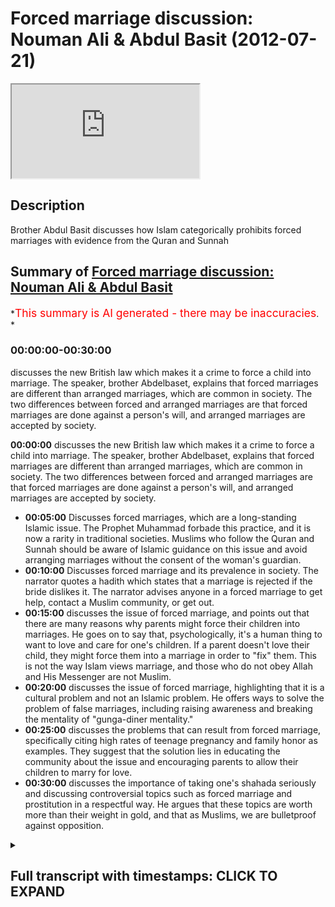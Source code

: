 # Forced marriage discussion: Nouman Ali & Abdul Basit (2012-07-21)

<iframe loading='lazy' allow='autoplay' src='https://www.youtube.com/embed/Zkokr9AlUYs'></iframe>

## Description

Brother Abdul Basit discusses how Islam categorically prohibits forced marriages with evidence from the Quran and Sunnah

## Summary of [Forced marriage discussion: Nouman Ali & Abdul Basit](https://www.youtube.com/watch?v=Zkokr9AlUYs)

*<span style="color:red; font-size:125%">This summary is AI generated - there may be inaccuracies</span>. *

### <a onclick="modifyYTiframeseektime('0')">00:00:00-00:30:00</a>

 discusses the new British law which makes it a crime to force a child into marriage. The speaker, brother Abdelbaset, explains that forced marriages are different than arranged marriages, which are common in society. The two differences between forced and arranged marriages are that forced marriages are done against a person's will, and arranged marriages are accepted by society.

**<a onclick="modifyYTiframeseektime('0')">00:00:00</a>** discusses the new British law which makes it a crime to force a child into marriage. The speaker, brother Abdelbaset, explains that forced marriages are different than arranged marriages, which are common in society. The two differences between forced and arranged marriages are that forced marriages are done against a person's will, and arranged marriages are accepted by society.

* **<a onclick="modifyYTiframeseektime('300')">00:05:00</a>** Discusses forced marriages, which are a long-standing Islamic issue. The Prophet Muhammad forbade this practice, and it is now a rarity in traditional societies. Muslims who follow the Quran and Sunnah should be aware of Islamic guidance on this issue and avoid arranging marriages without the consent of the woman's guardian.
* **<a onclick="modifyYTiframeseektime('600')">00:10:00</a>** Discusses forced marriage and its prevalence in society. The narrator quotes a hadith which states that a marriage is rejected if the bride dislikes it. The narrator advises anyone in a forced marriage to get help, contact a Muslim community, or get out.
* **<a onclick="modifyYTiframeseektime('900')">00:15:00</a>** discusses the issue of forced marriage, and points out that there are many reasons why parents might force their children into marriages. He goes on to say that, psychologically, it's a human thing to want to love and care for one's children. If a parent doesn't love their child, they might force them into a marriage in order to "fix" them. This is not the way Islam views marriage, and those who do not obey Allah and His Messenger are not Muslim.
* **<a onclick="modifyYTiframeseektime('1200')">00:20:00</a>** discusses the issue of forced marriage, highlighting that it is a cultural problem and not an Islamic problem. He offers ways to solve the problem of false marriages, including raising awareness and breaking the mentality of "gunga-diner mentality."
* **<a onclick="modifyYTiframeseektime('1500')">00:25:00</a>** discusses the problems that can result from forced marriage, specifically citing high rates of teenage pregnancy and family honor as examples. They suggest that the solution lies in educating the community about the issue and encouraging parents to allow their children to marry for love.
* **<a onclick="modifyYTiframeseektime('1800')">00:30:00</a>** discusses the importance of taking one's shahada seriously and discussing controversial topics such as forced marriage and prostitution in a respectful way. He argues that these topics are worth more than their weight in gold, and that as Muslims, we are bulletproof against opposition.

<details><summary><h2>Full transcript with timestamps: CLICK TO EXPAND</h2></summary>

<a onclick="modifyYTiframeseektime('0')">0:00:00</a> parents who force their children into  
<a onclick="modifyYTiframeseektime('1')">0:00:01</a> marriage will face jail time under new  
<a onclick="modifyYTiframeseektime('3')">0:00:03</a> British law it is necessary to make this  
<a onclick="modifyYTiframeseektime('5')">0:00:05</a> a crime because it's an absolutely out  
<a onclick="modifyYTiframeseektime('8')">0:00:08</a> for too long in this country we've sort  
<a onclick="modifyYTiframeseektime('9')">0:00:09</a> of thought well it's a cultural practice  
<a onclick="modifyYTiframeseektime('12')">0:00:12</a> and we just have to run with it we don't  
<a onclick="modifyYTiframeseektime('15')">0:00:15</a> all the valarium initiate one regime  
<a onclick="modifyYTiframeseektime('18')">0:00:18</a> bismillah ar-rahman ar-rahim at hamdu  
<a onclick="modifyYTiframeseektime('21')">0:00:21</a> lillahi rabbil alameen jazakallah khair  
<a onclick="modifyYTiframeseektime('24')">0:00:24</a> for joining us on our youtube channel  
<a onclick="modifyYTiframeseektime('26')">0:00:26</a> the islamic resource today we're going  
<a onclick="modifyYTiframeseektime('30')">0:00:30</a> to try to discuss the issue of forced  
<a onclick="modifyYTiframeseektime('33')">0:00:33</a> marriages recently in june 2012 a new  
<a onclick="modifyYTiframeseektime('37')">0:00:37</a> law was passed in the UK which stopped  
<a onclick="modifyYTiframeseektime('40')">0:00:40</a> forced marriages taken place the UK and  
<a onclick="modifyYTiframeseektime('42')">0:00:42</a> if anyone's found doing this to their  
<a onclick="modifyYTiframeseektime('44')">0:00:44</a> children they could face the possibility  
<a onclick="modifyYTiframeseektime('46')">0:00:46</a> of imprisonment when this issue was law  
<a onclick="modifyYTiframeseektime('50')">0:00:50</a> when this law was passed many people try  
<a onclick="modifyYTiframeseektime('52')">0:00:52</a> to make the link between forced  
<a onclick="modifyYTiframeseektime('54')">0:00:54</a> marriages and Islam what we're going to  
<a onclick="modifyYTiframeseektime('57')">0:00:57</a> try to do today to break down the  
<a onclick="modifyYTiframeseektime('59')">0:00:59</a> argument or break down the understanding  
<a onclick="modifyYTiframeseektime('60')">0:01:00</a> of forced marriages and give the Islamic  
<a onclick="modifyYTiframeseektime('63')">0:01:03</a> opinion or the Islamic ruling on what  
<a onclick="modifyYTiframeseektime('66')">0:01:06</a> forced marriages are and are they a part  
<a onclick="modifyYTiframeseektime('68')">0:01:08</a> of Islam Charlotte today we are we're  
<a onclick="modifyYTiframeseektime('72')">0:01:12</a> honored to be joined by brother  
<a onclick="modifyYTiframeseektime('73')">0:01:13</a> abdelbaset abdelbaset Masha Allah has  
<a onclick="modifyYTiframeseektime('76')">0:01:16</a> been a dear friend of mine for many  
<a onclick="modifyYTiframeseektime('78')">0:01:18</a> years and he is travel the world giving  
<a onclick="modifyYTiframeseektime('80')">0:01:20</a> dower doing lectures and learning his  
<a onclick="modifyYTiframeseektime('83')">0:01:23</a> Deen he's been involved in the doubt for  
<a onclick="modifyYTiframeseektime('85')">0:01:25</a> the last 10 15 years Masha Allah and has  
<a onclick="modifyYTiframeseektime('88')">0:01:28</a> a lot to offer in terms of evidence is  
<a onclick="modifyYTiframeseektime('90')">0:01:30</a> proved an understanding of the Dean so I  
<a onclick="modifyYTiframeseektime('93')">0:01:33</a> hummed alert today we will try to break  
<a onclick="modifyYTiframeseektime('95')">0:01:35</a> down these arguments so where do we  
<a onclick="modifyYTiframeseektime('99')">0:01:39</a> start to get an understanding of this  
<a onclick="modifyYTiframeseektime('101')">0:01:41</a> issue of forced marriages work first we  
<a onclick="modifyYTiframeseektime('103')">0:01:43</a> need to do is we need to look at what is  
<a onclick="modifyYTiframeseektime('106')">0:01:46</a> a forced marriage and what is the  
<a onclick="modifyYTiframeseektime('109')">0:01:49</a> difference between rosemary and arranged  
<a onclick="modifyYTiframeseektime('111')">0:01:51</a> marriages arranged marriage is quite  
<a onclick="modifyYTiframeseektime('114')">0:01:54</a> common in the community and amongst  
<a onclick="modifyYTiframeseektime('116')">0:01:56</a> people in general and is quite accepted  
<a onclick="modifyYTiframeseektime('118')">0:01:58</a> amongst people so what are the two  
<a onclick="modifyYTiframeseektime('120')">0:02:00</a> differences so inshallah without me  
<a onclick="modifyYTiframeseektime('124')">0:02:04</a> going on too long I will hand over to  
<a onclick="modifyYTiframeseektime('125')">0:02:05</a> brother abdelbaset who will try to give  
<a onclick="modifyYTiframeseektime('128')">0:02:08</a> you an explanation or visi of these two  
<a onclick="modifyYTiframeseektime('130')">0:02:10</a> terms hamdu lillahi rabbil aalameen  
<a onclick="modifyYTiframeseektime('133')">0:02:13</a> hamden cathedral by eben mubarak fe your  
<a onclick="modifyYTiframeseektime('137')">0:02:17</a> umbilical hemmed at the dock yo Robbie  
<a onclick="modifyYTiframeseektime('140')">0:02:20</a> locker hand in the real doc yo bellaca  
<a onclick="modifyYTiframeseektime('144')">0:02:24</a> hamed bad or a donkey or a Billiken  
<a onclick="modifyYTiframeseektime('147')">0:02:27</a> Hamed evident oh brother you're obese  
<a onclick="modifyYTiframeseektime('149')">0:02:29</a> Oliva seldom under nabina muhammad ali  
<a onclick="modifyYTiframeseektime('152')">0:02:32</a> mohammad wallah as well gee Muhammad  
<a onclick="modifyYTiframeseektime('154')">0:02:34</a> Wyler the riata Mohammad wireless happy  
<a onclick="modifyYTiframeseektime('157')">0:02:37</a> Mohammed were bad idea brother naman  
<a onclick="modifyYTiframeseektime('162')">0:02:42</a> asked a very important question which I  
<a onclick="modifyYTiframeseektime('164')">0:02:44</a> think will address many of the viewers  
<a onclick="modifyYTiframeseektime('166')">0:02:46</a> of this video directly will address  
<a onclick="modifyYTiframeseektime('169')">0:02:49</a> pretty much all of the Muslims or anyone  
<a onclick="modifyYTiframeseektime('172')">0:02:52</a> really with a man Asian African or  
<a onclick="modifyYTiframeseektime('176')">0:02:56</a> oriental background to some extent and I  
<a onclick="modifyYTiframeseektime('179')">0:02:59</a> think would interest many European  
<a onclick="modifyYTiframeseektime('183')">0:03:03</a> non-muslim listeners or viewers the  
<a onclick="modifyYTiframeseektime('186')">0:03:06</a> question is what is the difference if  
<a onclick="modifyYTiframeseektime('192')">0:03:12</a> there is one between forced and arranged  
<a onclick="modifyYTiframeseektime('197')">0:03:17</a> marriage I'd like to begin answering  
<a onclick="modifyYTiframeseektime('201')">0:03:21</a> that question by saying I'm going to be  
<a onclick="modifyYTiframeseektime('204')">0:03:24</a> looking at this specifically from an  
<a onclick="modifyYTiframeseektime('205')">0:03:25</a> Islamic or a shower area perspective  
<a onclick="modifyYTiframeseektime('207')">0:03:27</a> because I mean it's a word that's almost  
<a onclick="modifyYTiframeseektime('209')">0:03:29</a> it's being actively demonized by the  
<a onclick="modifyYTiframeseektime('212')">0:03:32</a> media Oh certainly governmental backed  
<a onclick="modifyYTiframeseektime('217')">0:03:37</a> media in the world the reason being that  
<a onclick="modifyYTiframeseektime('219')">0:03:39</a> people there's a form of intellectual  
<a onclick="modifyYTiframeseektime('221')">0:03:41</a> terrorism going on that people are  
<a onclick="modifyYTiframeseektime('223')">0:03:43</a> attempting to paint Islam or the Sharia  
<a onclick="modifyYTiframeseektime('226')">0:03:46</a> real Islam orthodox islam in an ugly  
<a onclick="modifyYTiframeseektime('229')">0:03:49</a> fashion so that people are distracted  
<a onclick="modifyYTiframeseektime('230')">0:03:50</a> from it because it serves the same  
<a onclick="modifyYTiframeseektime('232')">0:03:52</a> function now that communism did in for  
<a onclick="modifyYTiframeseektime('237')">0:03:57</a> the majority of 20 century it produced  
<a onclick="modifyYTiframeseektime('238')">0:03:58</a> it provides the only ideological  
<a onclick="modifyYTiframeseektime('240')">0:04:00</a> alternative to capitalism as a way of  
<a onclick="modifyYTiframeseektime('242')">0:04:02</a> life and that's what's going on Islam is  
<a onclick="modifyYTiframeseektime('244')">0:04:04</a> not a backward religion Islam and there  
<a onclick="modifyYTiframeseektime('247')">0:04:07</a> has no intentions of bringing us back to  
<a onclick="modifyYTiframeseektime('248')">0:04:08</a> the seventh century Islam did not begin  
<a onclick="modifyYTiframeseektime('250')">0:04:10</a> with our Prophet Muhammad may the peace  
<a onclick="modifyYTiframeseektime('252')">0:04:12</a> and blessings of Allah be upon him Islam  
<a onclick="modifyYTiframeseektime('254')">0:04:14</a> began with the creation of the pen which  
<a onclick="modifyYTiframeseektime('256')">0:04:16</a> occurred before the universe was created  
<a onclick="modifyYTiframeseektime('259')">0:04:19</a> Islam is the religion of nature nature  
<a onclick="modifyYTiframeseektime('262')">0:04:22</a> is Islam in Islam is nature I'd like to  
<a onclick="modifyYTiframeseektime('265')">0:04:25</a> make that first point and  
<a onclick="modifyYTiframeseektime('267')">0:04:27</a> that perspective gone to answer the  
<a onclick="modifyYTiframeseektime('268')">0:04:28</a> question the concept of forced marriages  
<a onclick="modifyYTiframeseektime('271')">0:04:31</a> have has actually been addressed new one  
<a onclick="modifyYTiframeseektime('273')">0:04:33</a> could say implicitly in the Quran but  
<a onclick="modifyYTiframeseektime('275')">0:04:35</a> explicitly by the Prophet Mohammed in  
<a onclick="modifyYTiframeseektime('277')">0:04:37</a> the two most authentic books of in Sunni  
<a onclick="modifyYTiframeseektime('281')">0:04:41</a> tradition Imam both imam bukhari and  
<a onclick="modifyYTiframeseektime('284')">0:04:44</a> muslim narrate a collection of a hadith  
<a onclick="modifyYTiframeseektime('287')">0:04:47</a> on the subject which i believe we're  
<a onclick="modifyYTiframeseektime('288')">0:04:48</a> going to go into more detail later on  
<a onclick="modifyYTiframeseektime('290')">0:04:50</a> but just as a summary of the topic the  
<a onclick="modifyYTiframeseektime('292')">0:04:52</a> hadith in muslim mentions that there was  
<a onclick="modifyYTiframeseektime('295')">0:04:55</a> a woman from the ants are the  
<a onclick="modifyYTiframeseektime('296')">0:04:56</a> inhabitants of the medina of Medina who  
<a onclick="modifyYTiframeseektime('299')">0:04:59</a> was forced and the word uses jabber  
<a onclick="modifyYTiframeseektime('302')">0:05:02</a> right so the the Arabic word for forced  
<a onclick="modifyYTiframeseektime('304')">0:05:04</a> marriages snicker Jay berry it's so  
<a onclick="modifyYTiframeseektime('307')">0:05:07</a> there is a term and the time was  
<a onclick="modifyYTiframeseektime('308')">0:05:08</a> discussed by the Muslim jurists the  
<a onclick="modifyYTiframeseektime('310')">0:05:10</a> Muslim scholars of Islam thousands of  
<a onclick="modifyYTiframeseektime('312')">0:05:12</a> years ago I mean over a thousand years  
<a onclick="modifyYTiframeseektime('314')">0:05:14</a> ago the issue has been dealt with it's  
<a onclick="modifyYTiframeseektime('315')">0:05:15</a> not a new issue that we need to suddenly  
<a onclick="modifyYTiframeseektime('317')">0:05:17</a> into an HD had or were County ruling on  
<a onclick="modifyYTiframeseektime('319')">0:05:19</a> Islam has spoken on this issue Allah and  
<a onclick="modifyYTiframeseektime('321')">0:05:21</a> His Messenger in particular have spoken  
<a onclick="modifyYTiframeseektime('322')">0:05:22</a> clearly on this issue so the issue in  
<a onclick="modifyYTiframeseektime('326')">0:05:26</a> the hadith was such that this man from  
<a onclick="modifyYTiframeseektime('328')">0:05:28</a> the unsel may allah be pleased with him  
<a onclick="modifyYTiframeseektime('330')">0:05:30</a> forced his matter well married his  
<a onclick="modifyYTiframeseektime('332')">0:05:32</a> daughter who was a virgin to a man and  
<a onclick="modifyYTiframeseektime('336')">0:05:36</a> she disliked this man she was not happy  
<a onclick="modifyYTiframeseektime('340')">0:05:40</a> with the situation so she went to  
<a onclick="modifyYTiframeseektime('342')">0:05:42</a> complain to our beloved prophet  
<a onclick="modifyYTiframeseektime('343')">0:05:43</a> sallallahu alayhi wasallam and he when  
<a onclick="modifyYTiframeseektime('345')">0:05:45</a> he heard of this he nullified the  
<a onclick="modifyYTiframeseektime('347')">0:05:47</a> marriage contract he said this is not a  
<a onclick="modifyYTiframeseektime('348')">0:05:48</a> marriage so that is in a nutshell the  
<a onclick="modifyYTiframeseektime('352')">0:05:52</a> definition of a forced marriage I mean  
<a onclick="modifyYTiframeseektime('354')">0:05:54</a> the definition nikka contract if one  
<a onclick="modifyYTiframeseektime('356')">0:05:56</a> studies the Sharia one of the Sharia  
<a onclick="modifyYTiframeseektime('357')">0:05:57</a> definitions legal definitions of a  
<a onclick="modifyYTiframeseektime('359')">0:05:59</a> marriage firstly I mean we have we  
<a onclick="modifyYTiframeseektime('361')">0:06:01</a> haven't even defined what I'm a marriage  
<a onclick="modifyYTiframeseektime('362')">0:06:02</a> is defined as a contract which makes the  
<a onclick="modifyYTiframeseektime('364')">0:06:04</a> two private parts of two people  
<a onclick="modifyYTiframeseektime('366')">0:06:06</a> permissible for each other because  
<a onclick="modifyYTiframeseektime('367')">0:06:07</a> generally that is not the rule but  
<a onclick="modifyYTiframeseektime('369')">0:06:09</a> obviously marriage changes that in Islam  
<a onclick="modifyYTiframeseektime('371')">0:06:11</a> so the question is a forced marriage is  
<a onclick="modifyYTiframeseektime('373')">0:06:13</a> where you force one of the parties be it  
<a onclick="modifyYTiframeseektime('375')">0:06:15</a> female by I've heard now it's happening  
<a onclick="modifyYTiframeseektime('377')">0:06:17</a> even two men that people go for a family  
<a onclick="modifyYTiframeseektime('379')">0:06:19</a> holiday to see the family in Pakistan  
<a onclick="modifyYTiframeseektime('381')">0:06:21</a> Bangladesh Arabia wherever and they end  
<a onclick="modifyYTiframeseektime('383')">0:06:23</a> up being kind of forced into marrying  
<a onclick="modifyYTiframeseektime('386')">0:06:26</a> you knows someone they don't want to  
<a onclick="modifyYTiframeseektime('388')">0:06:28</a> marry so whether you're a male or a  
<a onclick="modifyYTiframeseektime('391')">0:06:31</a> female what we learn from this teaching  
<a onclick="modifyYTiframeseektime('393')">0:06:33</a> of the Prophet peace be upon him is it  
<a onclick="modifyYTiframeseektime('394')">0:06:34</a> is forbidden it is haram in islam to  
<a onclick="modifyYTiframeseektime('399')">0:06:39</a> force your children  
<a onclick="modifyYTiframeseektime('400')">0:06:40</a> Mary those whom they don't want to so  
<a onclick="modifyYTiframeseektime('404')">0:06:44</a> that needs to be clear for all the  
<a onclick="modifyYTiframeseektime('405')">0:06:45</a> Muslim parents that may be listening or  
<a onclick="modifyYTiframeseektime('408')">0:06:48</a> hair of this address you must know that  
<a onclick="modifyYTiframeseektime('411')">0:06:51</a> our prophet muhammed sallalahu sudden  
<a onclick="modifyYTiframeseektime('412')">0:06:52</a> forbid this practice clearly it happened  
<a onclick="modifyYTiframeseektime('414')">0:06:54</a> amongst the Sahaba and he stamped it out  
<a onclick="modifyYTiframeseektime('416')">0:06:56</a> so the fact that it's happening now 14  
<a onclick="modifyYTiframeseektime('419')">0:06:59</a> in the 15th century of the hitter of the  
<a onclick="modifyYTiframeseektime('420')">0:07:00</a> prophets awesome should make us ashamed  
<a onclick="modifyYTiframeseektime('422')">0:07:02</a> if we claim to be from the followers and  
<a onclick="modifyYTiframeseektime('424')">0:07:04</a> the lovers of the prophets of the lion  
<a onclick="modifyYTiframeseektime('425')">0:07:05</a> sunland we should not dare to go against  
<a onclick="modifyYTiframeseektime('428')">0:07:08</a> his orders and we should remember what I  
<a onclick="modifyYTiframeseektime('429')">0:07:09</a> prophets and lance and I'm said to us  
<a onclick="modifyYTiframeseektime('431')">0:07:11</a> when he said and I believe the hadith is  
<a onclick="modifyYTiframeseektime('432')">0:07:12</a> a Muslim we said all on my own man would  
<a onclick="modifyYTiframeseektime('434')">0:07:14</a> enter paradise in limine yet but except  
<a onclick="modifyYTiframeseektime('436')">0:07:16</a> the one who refuses so the companions  
<a onclick="modifyYTiframeseektime('438')">0:07:18</a> were perplexed by this strange turn of  
<a onclick="modifyYTiframeseektime('440')">0:07:20</a> phrase and they said on who would who  
<a onclick="modifyYTiframeseektime('441')">0:07:21</a> would refuse from the ohm ohm o  
<a onclick="modifyYTiframeseektime('443')">0:07:23</a> messenger of allah peace and blessings  
<a onclick="modifyYTiframeseektime('445')">0:07:25</a> be upon him he said whoever obeys me  
<a onclick="modifyYTiframeseektime('447')">0:07:27</a> shall enter paradise and whoever  
<a onclick="modifyYTiframeseektime('449')">0:07:29</a> dissipated disobeys me he is the one who  
<a onclick="modifyYTiframeseektime('450')">0:07:30</a> has refused to enter paradise so I don't  
<a onclick="modifyYTiframeseektime('453')">0:07:33</a> know of a Muslim on this earth in fact I  
<a onclick="modifyYTiframeseektime('455')">0:07:35</a> don't know of a human being on this  
<a onclick="modifyYTiframeseektime('456')">0:07:36</a> earth who wouldn't want to be in  
<a onclick="modifyYTiframeseektime('457')">0:07:37</a> paradise so the roadmap to paradise is  
<a onclick="modifyYTiframeseektime('460')">0:07:40</a> marked down and we cannot expect we  
<a onclick="modifyYTiframeseektime('462')">0:07:42</a> cannot expect the harvest of paradise if  
<a onclick="modifyYTiframeseektime('465')">0:07:45</a> we sow the seeds of hellfire in this  
<a onclick="modifyYTiframeseektime('467')">0:07:47</a> life and disobeying the message of allah  
<a onclick="modifyYTiframeseektime('469')">0:07:49</a> and doing Haram is is selling those  
<a onclick="modifyYTiframeseektime('471')">0:07:51</a> seeds as to the question of arrangement  
<a onclick="modifyYTiframeseektime('473')">0:07:53</a> arrangement is an is a natural  
<a onclick="modifyYTiframeseektime('475')">0:07:55</a> phenomenon which exists even to this day  
<a onclick="modifyYTiframeseektime('477')">0:07:57</a> amongst the up amongst the upper echelon  
<a onclick="modifyYTiframeseektime('479')">0:07:59</a> of society of the united kingdom  
<a onclick="modifyYTiframeseektime('482')">0:08:02</a> certainly amongst the english  
<a onclick="modifyYTiframeseektime('483')">0:08:03</a> aristocracy and upper classes it's quite  
<a onclick="modifyYTiframeseektime('486')">0:08:06</a> common for a family of all to do family  
<a onclick="modifyYTiframeseektime('487')">0:08:07</a> or a family of noble blood to introduce  
<a onclick="modifyYTiframeseektime('492')">0:08:12</a> their son or their daughter to a another  
<a onclick="modifyYTiframeseektime('495')">0:08:15</a> member of that class it's done the  
<a onclick="modifyYTiframeseektime('497')">0:08:17</a> rounds the royal families of Europe to  
<a onclick="modifyYTiframeseektime('498')">0:08:18</a> this day it's done in Africa it's done  
<a onclick="modifyYTiframeseektime('500')">0:08:20</a> in Asia in India and not just in the  
<a onclick="modifyYTiframeseektime('502')">0:08:22</a> subcontinent it's done in China it's  
<a onclick="modifyYTiframeseektime('504')">0:08:24</a> done in Japan it's done all over the  
<a onclick="modifyYTiframeseektime('506')">0:08:26</a> world the fact that arranged marriage is  
<a onclick="modifyYTiframeseektime('508')">0:08:28</a> a strange cultural concept or viewed as  
<a onclick="modifyYTiframeseektime('511')">0:08:31</a> such in the UK for me or America or any  
<a onclick="modifyYTiframeseektime('515')">0:08:35</a> other part of the world indeed if to me  
<a onclick="modifyYTiframeseektime('517')">0:08:37</a> is a symptom of the breakdown of society  
<a onclick="modifyYTiframeseektime('519')">0:08:39</a> because generally in traditional society  
<a onclick="modifyYTiframeseektime('521')">0:08:41</a> this goes beyond Islam in a healthy  
<a onclick="modifyYTiframeseektime('524')">0:08:44</a> functioning society children are  
<a onclick="modifyYTiframeseektime('526')">0:08:46</a> nurtured and advised by their parents  
<a onclick="modifyYTiframeseektime('529')">0:08:49</a> and for the fact that a child wouldn't  
<a onclick="modifyYTiframeseektime('532')">0:08:52</a> even consider discussing  
<a onclick="modifyYTiframeseektime('533')">0:08:53</a> issue with their parents is socially  
<a onclick="modifyYTiframeseektime('537')">0:08:57</a> abnormal in fact it's abnormal to have  
<a onclick="modifyYTiframeseektime('539')">0:08:59</a> no arrangement that doesn't mean islam  
<a onclick="modifyYTiframeseektime('541')">0:09:01</a> forbids look Islam Islam is not anti  
<a onclick="modifyYTiframeseektime('545')">0:09:05</a> love you you can't help who you fall in  
<a onclick="modifyYTiframeseektime('547')">0:09:07</a> love with but the question is Islam has  
<a onclick="modifyYTiframeseektime('550')">0:09:10</a> guidance and mercy in the legislation of  
<a onclick="modifyYTiframeseektime('553')">0:09:13</a> the Sharia for all situations so there  
<a onclick="modifyYTiframeseektime('556')">0:09:16</a> is an Islamic method which is  
<a onclick="modifyYTiframeseektime('557')">0:09:17</a> arrangement arrangement is fine that  
<a onclick="modifyYTiframeseektime('559')">0:09:19</a> there's nothing wrong with that in fact  
<a onclick="modifyYTiframeseektime('560')">0:09:20</a> it is according to some scholars a  
<a onclick="modifyYTiframeseektime('563')">0:09:23</a> conditional obligation fact for the  
<a onclick="modifyYTiframeseektime('565')">0:09:25</a> majority of schools in Sunni thought for  
<a onclick="modifyYTiframeseektime('567')">0:09:27</a> the woman to gain the permission or to  
<a onclick="modifyYTiframeseektime('569')">0:09:29</a> be guided by hawalli her got legal  
<a onclick="modifyYTiframeseektime('571')">0:09:31</a> guardian that is the father if he is  
<a onclick="modifyYTiframeseektime('572')">0:09:32</a> present or the elder brothers if they  
<a onclick="modifyYTiframeseektime('574')">0:09:34</a> are present if not that becomes the  
<a onclick="modifyYTiframeseektime('575')">0:09:35</a> state this will fondly or for Islamic  
<a onclick="modifyYTiframeseektime('577')">0:09:37</a> Authority I hope that is unless your  
<a onclick="modifyYTiframeseektime('579')">0:09:39</a> brother I think that yeah that's touched  
<a onclick="modifyYTiframeseektime('581')">0:09:41</a> upon Saint quite important that from  
<a onclick="modifyYTiframeseektime('583')">0:09:43</a> what you've said from the hadith the  
<a onclick="modifyYTiframeseektime('585')">0:09:45</a> hadith seem to be very clear that the  
<a onclick="modifyYTiframeseektime('587')">0:09:47</a> prophets are some of forbade this action  
<a onclick="modifyYTiframeseektime('589')">0:09:49</a> or forced marriage so my question really  
<a onclick="modifyYTiframeseektime('593')">0:09:53</a> is if as Muslims we are somebody or  
<a onclick="modifyYTiframeseektime('597')">0:09:57</a> should be people who follow the Quran  
<a onclick="modifyYTiframeseektime('599')">0:09:59</a> and follow the Sunnah then how is it so  
<a onclick="modifyYTiframeseektime('602')">0:10:02</a> predominant in society today that we see  
<a onclick="modifyYTiframeseektime('605')">0:10:05</a> people going against this and people you  
<a onclick="modifyYTiframeseektime('608')">0:10:08</a> know for signature did it happens this  
<a onclick="modifyYTiframeseektime('611')">0:10:11</a> face it this problem does happen in  
<a onclick="modifyYTiframeseektime('613')">0:10:13</a> society and it isn't a is not a problem  
<a onclick="modifyYTiframeseektime('616')">0:10:16</a> within the Muslim site it is there but  
<a onclick="modifyYTiframeseektime('619')">0:10:19</a> why is the question that needs to be  
<a onclick="modifyYTiframeseektime('621')">0:10:21</a> really raised and asked why are people  
<a onclick="modifyYTiframeseektime('624')">0:10:24</a> doing this if our prophet sal our solemn  
<a onclick="modifyYTiframeseektime('626')">0:10:26</a> said to look this is a forbidden act why  
<a onclick="modifyYTiframeseektime('630')">0:10:30</a> are people going against here his  
<a onclick="modifyYTiframeseektime('632')">0:10:32</a> teachings you know I said this is the  
<a onclick="modifyYTiframeseektime('634')">0:10:34</a> next part we were only in see is this a  
<a onclick="modifyYTiframeseektime('636')">0:10:36</a> cultural problem in our own mud that we  
<a onclick="modifyYTiframeseektime('638')">0:10:38</a> find is this a problem earn you know  
<a onclick="modifyYTiframeseektime('641')">0:10:41</a> through people not knowing what is the  
<a onclick="modifyYTiframeseektime('644')">0:10:44</a> problem why has it come about and truth  
<a onclick="modifyYTiframeseektime('647')">0:10:47</a> if it is a cultural what should our  
<a onclick="modifyYTiframeseektime('648')">0:10:48</a> response batavus how can we stand up  
<a onclick="modifyYTiframeseektime('651')">0:10:51</a> against this issue and show people  
<a onclick="modifyYTiframeseektime('653')">0:10:53</a> because the bigger problem is not just  
<a onclick="modifyYTiframeseektime('655')">0:10:55</a> intelius externally this is being used  
<a onclick="modifyYTiframeseektime('658')">0:10:58</a> as something to attack Islam and people  
<a onclick="modifyYTiframeseektime('661')">0:11:01</a> are using this aspect of Muslims having  
<a onclick="modifyYTiframeseektime('664')">0:11:04</a> forced marriages to attack the deen of  
<a onclick="modifyYTiframeseektime('665')">0:11:05</a> allah so  
<a onclick="modifyYTiframeseektime('667')">0:11:07</a> we move forward is how do we break this  
<a onclick="modifyYTiframeseektime('669')">0:11:09</a> down now into our society ya na dakla  
<a onclick="modifyYTiframeseektime('674')">0:11:14</a> Ferb that's an excellent question and in  
<a onclick="modifyYTiframeseektime('676')">0:11:16</a> fact it addresses probably one of the  
<a onclick="modifyYTiframeseektime('679')">0:11:19</a> deepest poisons that's present in the  
<a onclick="modifyYTiframeseektime('681')">0:11:21</a> Omaha masala liars and I'm today just  
<a onclick="modifyYTiframeseektime('684')">0:11:24</a> before I touch on that topic I want to  
<a onclick="modifyYTiframeseektime('686')">0:11:26</a> quote the hadith the barb in sahih  
<a onclick="modifyYTiframeseektime('689')">0:11:29</a> al-bukhari for those who are interested  
<a onclick="modifyYTiframeseektime('691')">0:11:31</a> is in Arabic either as our genetical  
<a onclick="modifyYTiframeseektime('696')">0:11:36</a> were here carry her fur nikka nikka  
<a onclick="modifyYTiframeseektime('699')">0:11:39</a> Hubble module una caja murdered an if  
<a onclick="modifyYTiframeseektime('702')">0:11:42</a> someone the literal the topic that imam  
<a onclick="modifyYTiframeseektime('706')">0:11:46</a> bukhari the title the imam bukhari puts  
<a onclick="modifyYTiframeseektime('708')">0:11:48</a> to this chapter is the section regarding  
<a onclick="modifyYTiframeseektime('711')">0:11:51</a> the wedding of a child while they are in  
<a onclick="modifyYTiframeseektime('716')">0:11:56</a> a state of disliking it means that this  
<a onclick="modifyYTiframeseektime('719')">0:11:59</a>  __  this marriage is rejected and the  
<a onclick="modifyYTiframeseektime('722')">0:12:02</a> hadith is number 4845 inside jamias hey  
<a onclick="modifyYTiframeseektime('726')">0:12:06</a> avi mamun bhai or him a lot how death  
<a onclick="modifyYTiframeseektime('729')">0:12:09</a> knights marion on a hadith new malik and  
<a onclick="modifyYTiframeseektime('731')">0:12:11</a> abdulrahman bin Al Hassan mineral cause  
<a onclick="modifyYTiframeseektime('734')">0:12:14</a> him and I be he and Abdul Rahman or  
<a onclick="modifyYTiframeseektime('737')">0:12:17</a> majima abney you'd been jeriah and he's  
<a onclick="modifyYTiframeseektime('742')">0:12:22</a> an bent physical freedom I'm sorry yeah  
<a onclick="modifyYTiframeseektime('746')">0:12:26</a> and about her jawahar were here Thebe  
<a onclick="modifyYTiframeseektime('751')">0:12:31</a> kakera had garlic feta to Rasulullah  
<a onclick="modifyYTiframeseektime('754')">0:12:34</a> he's online salam for Donna kaha right  
<a onclick="modifyYTiframeseektime('757')">0:12:37</a> and it mentions that this hadith is  
<a onclick="modifyYTiframeseektime('759')">0:12:39</a> strength this hadith is sound The  
<a onclick="modifyYTiframeseektime('761')">0:12:41</a> Messenger of Allah snows did this it  
<a onclick="modifyYTiframeseektime('764')">0:12:44</a> mentions that the food chain is from it  
<a onclick="modifyYTiframeseektime('767')">0:12:47</a> smile he said he heard from amber rahman  
<a onclick="modifyYTiframeseektime('769')">0:12:49</a> with awesome who heard from his father  
<a onclick="modifyYTiframeseektime('771')">0:12:51</a> from abdul rahman and it was gathered up  
<a onclick="modifyYTiframeseektime('773')">0:12:53</a> also by his son who mentioned that a  
<a onclick="modifyYTiframeseektime('775')">0:12:55</a> woman came from the the Assad Ian  
<a onclick="modifyYTiframeseektime('779')">0:12:59</a> happens in Medina and her and mentioned  
<a onclick="modifyYTiframeseektime('781')">0:13:01</a> that her father had wed her and she  
<a onclick="modifyYTiframeseektime('785')">0:13:05</a> while she was a he but she was a virgin  
<a onclick="modifyYTiframeseektime('787')">0:13:07</a> she had not been married before and she  
<a onclick="modifyYTiframeseektime('789')">0:13:09</a> disliked this man she's not happy with  
<a onclick="modifyYTiframeseektime('790')">0:13:10</a> this marriage so when she came so she  
<a onclick="modifyYTiframeseektime('793')">0:13:13</a> came to the prophets now sell him when  
<a onclick="modifyYTiframeseektime('794')">0:13:14</a> he heard of this he said this  __  is  
<a onclick="modifyYTiframeseektime('796')">0:13:16</a> not valid so simple straight the fact of  
<a onclick="modifyYTiframeseektime('799')">0:13:19</a> the matter is if you are forcing your  
<a onclick="modifyYTiframeseektime('801')">0:13:21</a> children  
<a onclick="modifyYTiframeseektime('801')">0:13:21</a> into a  __  they can walk away from  
<a onclick="modifyYTiframeseektime('804')">0:13:24</a> that any time so for anyone who's in a  
<a onclick="modifyYTiframeseektime('805')">0:13:25</a> situation of force margin and feeling  
<a onclick="modifyYTiframeseektime('807')">0:13:27</a> that all but you know I'm married is  
<a onclick="modifyYTiframeseektime('810')">0:13:30</a> that you're not married is family you  
<a onclick="modifyYTiframeseektime('811')">0:13:31</a> can leave my advice to you is to go to  
<a onclick="modifyYTiframeseektime('814')">0:13:34</a> any if the if you live in a Muslim  
<a onclick="modifyYTiframeseektime('817')">0:13:37</a> community go to the Muslim community go  
<a onclick="modifyYTiframeseektime('819')">0:13:39</a> to the imam of the masjid go to any good  
<a onclick="modifyYTiframeseektime('821')">0:13:41</a> practicing brothers and sisters that you  
<a onclick="modifyYTiframeseektime('823')">0:13:43</a> know and ask them to help you if you  
<a onclick="modifyYTiframeseektime('826')">0:13:46</a> can't do that then I would suggest you  
<a onclick="modifyYTiframeseektime('828')">0:13:48</a> get some professional help if you don't  
<a onclick="modifyYTiframeseektime('831')">0:13:51</a> need to be in that situation there is a  
<a onclick="modifyYTiframeseektime('832')">0:13:52</a> way out and the biggest way out for  
<a onclick="modifyYTiframeseektime('834')">0:13:54</a> anyone who's in that situation is make  
<a onclick="modifyYTiframeseektime('835')">0:13:55</a> go out o Allah that he gives you a  
<a onclick="modifyYTiframeseektime('837')">0:13:57</a> suburb or a way out and protects you  
<a onclick="modifyYTiframeseektime('839')">0:13:59</a> because the biggest psychological  
<a onclick="modifyYTiframeseektime('840')">0:14:00</a> problem that people are placed in in  
<a onclick="modifyYTiframeseektime('842')">0:14:02</a> this situation is they worry about their  
<a onclick="modifyYTiframeseektime('843')">0:14:03</a> families you've got to realize if it if  
<a onclick="modifyYTiframeseektime('846')">0:14:06</a> you don't truly dislike it if it's like  
<a onclick="modifyYTiframeseektime('849')">0:14:09</a> I could marry someone better but this is  
<a onclick="modifyYTiframeseektime('850')">0:14:10</a> okay then that's a decision you have to  
<a onclick="modifyYTiframeseektime('852')">0:14:12</a> make you an adult right and that's your  
<a onclick="modifyYTiframeseektime('855')">0:14:15</a> decision as an adult but if you really  
<a onclick="modifyYTiframeseektime('856')">0:14:16</a> are in a torture situation the prophets  
<a onclick="modifyYTiframeseektime('860')">0:14:20</a> nasim told this summer that you should  
<a onclick="modifyYTiframeseektime('863')">0:14:23</a> not oppress others neither should you  
<a onclick="modifyYTiframeseektime('865')">0:14:25</a> allow yourself to be oppressed both our  
<a onclick="modifyYTiframeseektime('866')">0:14:26</a> sins so if you are in a press situation  
<a onclick="modifyYTiframeseektime('868')">0:14:28</a> it is upon you as a Muslim to establish  
<a onclick="modifyYTiframeseektime('871')">0:14:31</a> your own dignity and get out of that  
<a onclick="modifyYTiframeseektime('873')">0:14:33</a> situation that's my advice for anyone  
<a onclick="modifyYTiframeseektime('874')">0:14:34</a> who has or shall we hope Allah not but  
<a onclick="modifyYTiframeseektime('877')">0:14:37</a> is in that situation if someone's listen  
<a onclick="modifyYTiframeseektime('879')">0:14:39</a> to this and is in a state where they're  
<a onclick="modifyYTiframeseektime('880')">0:14:40</a> in a forced marriage yet there are ways  
<a onclick="modifyYTiframeseektime('881')">0:14:41</a> to get out you can contact us you can  
<a onclick="modifyYTiframeseektime('883')">0:14:43</a> convict get some help each other and may  
<a onclick="modifyYTiframeseektime('885')">0:14:45</a> allah help you from your difficulty as  
<a onclick="modifyYTiframeseektime('888')">0:14:48</a> to the regard of regarding the issue of  
<a onclick="modifyYTiframeseektime('890')">0:14:50</a> why are forced marriage is occurring I  
<a onclick="modifyYTiframeseektime('892')">0:14:52</a> mean I I thought about this and the  
<a onclick="modifyYTiframeseektime('894')">0:14:54</a> conclusion that I suppose when studying  
<a onclick="modifyYTiframeseektime('898')">0:14:58</a> from the Quran and the Sunnah and  
<a onclick="modifyYTiframeseektime('900')">0:15:00</a> speaking and learning from the people of  
<a onclick="modifyYTiframeseektime('903')">0:15:03</a> knowledge and the people of the Dean  
<a onclick="modifyYTiframeseektime('904')">0:15:04</a> Aldean the conclusion that I've come to  
<a onclick="modifyYTiframeseektime('907')">0:15:07</a> you and I'm sure that but the gnomon  
<a onclick="modifyYTiframeseektime('909')">0:15:09</a> will agree with me is because people  
<a onclick="modifyYTiframeseektime('910')">0:15:10</a> have I mean it's summed up this matter  
<a onclick="modifyYTiframeseektime('912')">0:15:12</a> to be honest when I was doing research  
<a onclick="modifyYTiframeseektime('914')">0:15:14</a> on how to answer this question I I  
<a onclick="modifyYTiframeseektime('916')">0:15:16</a> realized that there's not just one or  
<a onclick="modifyYTiframeseektime('918')">0:15:18</a> two or three or four eyes this whole  
<a onclick="modifyYTiframeseektime('919')">0:15:19</a> sections of the Quran on this books have  
<a onclick="modifyYTiframeseektime('922')">0:15:22</a> been written on the topic up to as to  
<a onclick="modifyYTiframeseektime('924')">0:15:24</a> why and the reason why is because it  
<a onclick="modifyYTiframeseektime('928')">0:15:28</a> summed up in certain hazard where our  
<a onclick="modifyYTiframeseektime('929')">0:15:29</a> loss of Hanover Tyana says total hatchet  
<a onclick="modifyYTiframeseektime('934')">0:15:34</a> but there are also  
<a onclick="modifyYTiframeseektime('935')">0:15:35</a> ashita no regime well at econo Calladine  
<a onclick="modifyYTiframeseektime('939')">0:15:39</a> anasso lava and sir home and foster home  
<a onclick="modifyYTiframeseektime('941')">0:15:41</a> hola oka home on fancy phone and do not  
<a onclick="modifyYTiframeseektime('944')">0:15:44</a> be amongst those people or like those  
<a onclick="modifyYTiframeseektime('946')">0:15:46</a> people who forgot Allah and Allah made  
<a onclick="modifyYTiframeseektime('948')">0:15:48</a> them forget them their own cells they  
<a onclick="modifyYTiframeseektime('950')">0:15:50</a> are the faster porn they are the open  
<a onclick="modifyYTiframeseektime('952')">0:15:52</a> new rebellious sinners now if we look at  
<a onclick="modifyYTiframeseektime('954')">0:15:54</a> the disease of the envelope the OMA if  
<a onclick="modifyYTiframeseektime('956')">0:15:56</a> we study our history look I mean o  
<a onclick="modifyYTiframeseektime('959')">0:15:59</a> Muhammad think about this you are the  
<a onclick="modifyYTiframeseektime('961')">0:16:01</a> most honored noble and successful  
<a onclick="modifyYTiframeseektime('963')">0:16:03</a> civilization in human history we Islam  
<a onclick="modifyYTiframeseektime('966')">0:16:06</a> did not begin 40 or 50 years ago Islam  
<a onclick="modifyYTiframeseektime('970')">0:16:10</a> did not even begin 1500 years ago Islam  
<a onclick="modifyYTiframeseektime('973')">0:16:13</a> Islam is submission to the creation is  
<a onclick="modifyYTiframeseektime('975')">0:16:15</a> the submission of the creation to their  
<a onclick="modifyYTiframeseektime('977')">0:16:17</a> Creator who is none other than Allah now  
<a onclick="modifyYTiframeseektime('979')">0:16:19</a> the Ummah of Muhammad is history is it's  
<a onclick="modifyYTiframeseektime('982')">0:16:22</a> 15 centuries long for the majority of  
<a onclick="modifyYTiframeseektime('984')">0:16:24</a> that history we were the most powerful  
<a onclick="modifyYTiframeseektime('985')">0:16:25</a> civilization on earth even when  
<a onclick="modifyYTiframeseektime('989')">0:16:29</a> historians look at our civilization they  
<a onclick="modifyYTiframeseektime('991')">0:16:31</a> call it a miracle they say nowhere else  
<a onclick="modifyYTiframeseektime('993')">0:16:33</a> in history has people gone from zero in  
<a onclick="modifyYTiframeseektime('996')">0:16:36</a> the Arabian Peninsula they had no  
<a onclick="modifyYTiframeseektime('997')">0:16:37</a> civilization there really I mean look  
<a onclick="modifyYTiframeseektime('998')">0:16:38</a> the errands before Islam I'm an hour  
<a onclick="modifyYTiframeseektime('1000')">0:16:40</a> back and said it's um I'm not being rude  
<a onclick="modifyYTiframeseektime('1001')">0:16:41</a> if anyone objects to this it's a fact we  
<a onclick="modifyYTiframeseektime('1004')">0:16:44</a> were known for as the people was a very  
<a onclick="modifyYTiframeseektime('1007')">0:16:47</a> eloquent language some cracking poetry  
<a onclick="modifyYTiframeseektime('1009')">0:16:49</a> and having a good scrap in the desert  
<a onclick="modifyYTiframeseektime('1012')">0:16:52</a> every now then we had no some  
<a onclick="modifyYTiframeseektime('1013')">0:16:53</a> civilizational contribution to humanity  
<a onclick="modifyYTiframeseektime('1015')">0:16:55</a> no scientists no real armies to so speak  
<a onclick="modifyYTiframeseektime('1019')">0:16:59</a> off you know we just used to like to  
<a onclick="modifyYTiframeseektime('1021')">0:17:01</a> fire my stop time we were generous  
<a onclick="modifyYTiframeseektime('1022')">0:17:02</a> that's pretty much what you can say  
<a onclick="modifyYTiframeseektime('1023')">0:17:03</a> about the Arabs within a generation of  
<a onclick="modifyYTiframeseektime('1025')">0:17:05</a> the profits than I sell em coming you  
<a onclick="modifyYTiframeseektime('1027')">0:17:07</a> have empires which stood for thousands  
<a onclick="modifyYTiframeseektime('1031')">0:17:11</a> of years the sassanid empire in Persia  
<a onclick="modifyYTiframeseektime('1033')">0:17:13</a> the Byzantium my falling in the time of  
<a onclick="modifyYTiframeseektime('1036')">0:17:16</a> the Sahaba so something happened there  
<a onclick="modifyYTiframeseektime('1038')">0:17:18</a> and as Muslims our belief is that the  
<a onclick="modifyYTiframeseektime('1040')">0:17:20</a> prophets on the live Sanlam was blessed  
<a onclick="modifyYTiframeseektime('1042')">0:17:22</a> we were blessed with the prophets nice  
<a onclick="modifyYTiframeseektime('1044')">0:17:24</a> emblem and he received the revelation of  
<a onclick="modifyYTiframeseektime('1046')">0:17:26</a> the Quran and the Sunnah and it was  
<a onclick="modifyYTiframeseektime('1047')">0:17:27</a> spread on the earth and it changed the  
<a onclick="modifyYTiframeseektime('1049')">0:17:29</a> world so getting to the topic the way we  
<a onclick="modifyYTiframeseektime('1053')">0:17:33</a> see Islam is not the way the Sahaba see  
<a onclick="modifyYTiframeseektime('1055')">0:17:35</a> Islam as a number I'm not saying that  
<a onclick="modifyYTiframeseektime('1057')">0:17:37</a> there's people in the OMA who don't see  
<a onclick="modifyYTiframeseektime('1058')">0:17:38</a> it like that from the LA there are many  
<a onclick="modifyYTiframeseektime('1060')">0:17:40</a> but the majority of the AMA does not  
<a onclick="modifyYTiframeseektime('1062')">0:17:42</a> refer to align his messenger for its  
<a onclick="modifyYTiframeseektime('1064')">0:17:44</a> daily judgments so when we think about  
<a onclick="modifyYTiframeseektime('1066')">0:17:46</a> them we want to get up in Mary's but  
<a onclick="modifyYTiframeseektime('1068')">0:17:48</a> it's the first thing we look  
<a onclick="modifyYTiframeseektime('1069')">0:17:49</a> the Quran is the first thing we look at  
<a onclick="modifyYTiframeseektime('1071')">0:17:51</a> the Sun nur is the first person we go to  
<a onclick="modifyYTiframeseektime('1073')">0:17:53</a> an island from the ornament of Islam  
<a onclick="modifyYTiframeseektime('1075')">0:17:55</a> when we want to get the new car than we  
<a onclick="modifyYTiframeseektime('1077')">0:17:57</a> do we just go to our mom with the local  
<a onclick="modifyYTiframeseektime('1078')">0:17:58</a> mustard or anyone who's going to try to  
<a onclick="modifyYTiframeseektime('1079')">0:17:59</a> ridiculous amount of money for providing  
<a onclick="modifyYTiframeseektime('1081')">0:18:01</a> a simple service or do we go to a  
<a onclick="modifyYTiframeseektime('1084')">0:18:04</a> scholar who understands the subject I  
<a onclick="modifyYTiframeseektime('1085')">0:18:05</a> mean our whole scale is wrong a laughs  
<a onclick="modifyYTiframeseektime('1087')">0:18:07</a> of Hanna what Allah says yeah you had  
<a onclick="modifyYTiframeseektime('1090')">0:18:10</a> latina a minus at the Allah at the other  
<a onclick="modifyYTiframeseektime('1092')">0:18:12</a> surah all in mm income for internas  
<a onclick="modifyYTiframeseektime('1094')">0:18:14</a> actively shape for a dual allahi water  
<a onclick="modifyYTiframeseektime('1096')">0:18:16</a> soon in kuntum top- Nabila hirayama  
<a onclick="modifyYTiframeseektime('1099')">0:18:19</a> laughing they're like oh hey Rula San  
<a onclick="modifyYTiframeseektime('1101')">0:18:21</a> attack wheeler a lot of Anatole  
<a onclick="modifyYTiframeseektime('1102')">0:18:22</a> addresses the believers every Muslim who  
<a onclick="modifyYTiframeseektime('1104')">0:18:24</a> listen to this subject listen up because  
<a onclick="modifyYTiframeseektime('1106')">0:18:26</a> Allah is addressing you o you who  
<a onclick="modifyYTiframeseektime('1107')">0:18:27</a> believe so if you believe in Islam if  
<a onclick="modifyYTiframeseektime('1110')">0:18:30</a> you believe in the Quran Allah is  
<a onclick="modifyYTiframeseektime('1111')">0:18:31</a> addressing you specifically obey Allah  
<a onclick="modifyYTiframeseektime('1114')">0:18:34</a> Allah well I till were soon and obey the  
<a onclick="modifyYTiframeseektime('1117')">0:18:37</a> messengers of Allah Almighty know what  
<a onclick="modifyYTiframeseektime('1119')">0:18:39</a> they're all in I'm remain calm and obey  
<a onclick="modifyYTiframeseektime('1121')">0:18:41</a> that people have authority amongst you  
<a onclick="modifyYTiframeseektime('1122')">0:18:42</a> and the defeat of this ayah from some of  
<a onclick="modifyYTiframeseektime('1125')">0:18:45</a> this Harbor and Allah knows best I  
<a onclick="modifyYTiframeseektime('1126')">0:18:46</a> believe his even I'm bass he said a ona  
<a onclick="modifyYTiframeseektime('1129')">0:18:49</a> ma I'm at one tomorrow the only number  
<a onclick="modifyYTiframeseektime('1133')">0:18:53</a> the people of authority or the other  
<a onclick="modifyYTiframeseektime('1135')">0:18:55</a> scholars and the political leaders of  
<a onclick="modifyYTiframeseektime('1136')">0:18:56</a> the Muslims and by that I do not mean  
<a onclick="modifyYTiframeseektime('1137')">0:18:57</a> the political leaders are in charge the  
<a onclick="modifyYTiframeseektime('1140')">0:19:00</a> crooks are in charge in the Muslim world  
<a onclick="modifyYTiframeseektime('1141')">0:19:01</a> they are not the political leaders of  
<a onclick="modifyYTiframeseektime('1142')">0:19:02</a> the Muslims the leaders of the Umara of  
<a onclick="modifyYTiframeseektime('1144')">0:19:04</a> Islam the people who implement the  
<a onclick="modifyYTiframeseektime('1146')">0:19:06</a> Sharia these are the people we are  
<a onclick="modifyYTiframeseektime('1147')">0:19:07</a> ordered to obey by Allah and then Allah  
<a onclick="modifyYTiframeseektime('1150')">0:19:10</a> says in  __  my internets acting for  
<a onclick="modifyYTiframeseektime('1152')">0:19:12</a> sure and if you have any manner of  
<a onclick="modifyYTiframeseektime('1153')">0:19:13</a> difference you have anything that you  
<a onclick="modifyYTiframeseektime('1154')">0:19:14</a> differ on return it back to Allah and  
<a onclick="modifyYTiframeseektime('1156')">0:19:16</a> His Messenger now our last speak to us  
<a onclick="modifyYTiframeseektime('1158')">0:19:18</a> directly by the Quran and he speaks to  
<a onclick="modifyYTiframeseektime('1160')">0:19:20</a> us indirectly by the prophets in London  
<a onclick="modifyYTiframeseektime('1162')">0:19:22</a> because his Sunnah as the Quran says  
<a onclick="modifyYTiframeseektime('1163')">0:19:23</a> were my antique wine in hawa in Halawa  
<a onclick="modifyYTiframeseektime('1166')">0:19:26</a> you knew ha he does not speak from his  
<a onclick="modifyYTiframeseektime('1168')">0:19:28</a> desires it is only a revelation revealed  
<a onclick="modifyYTiframeseektime('1170')">0:19:30</a> so the sooner is a source of revelation  
<a onclick="modifyYTiframeseektime('1172')">0:19:32</a> in the Quran right from the Quran  
<a onclick="modifyYTiframeseektime('1173')">0:19:33</a> directly and anyone who rejects the  
<a onclick="modifyYTiframeseektime('1175')">0:19:35</a> sauna or they AHA d as a source of  
<a onclick="modifyYTiframeseektime('1178')">0:19:38</a> Revelation is not a Muslim it's as  
<a onclick="modifyYTiframeseektime('1180')">0:19:40</a> simple as that now getting to the topic  
<a onclick="modifyYTiframeseektime('1182')">0:19:42</a> so i asked you by Allah what any Muslim  
<a onclick="modifyYTiframeseektime('1186')">0:19:46</a> parent have this problem of forcing them  
<a onclick="modifyYTiframeseektime('1189')">0:19:49</a> let's have a look psychologically why  
<a onclick="modifyYTiframeseektime('1190')">0:19:50</a> did the parents for some they don't look  
<a onclick="modifyYTiframeseektime('1191')">0:19:51</a> I don't know of many Muslim parents of  
<a onclick="modifyYTiframeseektime('1194')">0:19:54</a> any Muslim parents actually for my  
<a onclick="modifyYTiframeseektime('1195')">0:19:55</a> person experienced who hate their  
<a onclick="modifyYTiframeseektime('1196')">0:19:56</a> children it's a human thing animals love  
<a onclick="modifyYTiframeseektime('1198')">0:19:58</a> their children right it's a human thing  
<a onclick="modifyYTiframeseektime('1200')">0:20:00</a> to it's a natural animal  
<a onclick="modifyYTiframeseektime('1202')">0:20:02</a> instinct to love your children so  
<a onclick="modifyYTiframeseektime('1204')">0:20:04</a> they're obviously trying to do what they  
<a onclick="modifyYTiframeseektime('1206')">0:20:06</a> think is best for their children but it  
<a onclick="modifyYTiframeseektime('1207')">0:20:07</a> is not the right thing for your children  
<a onclick="modifyYTiframeseektime('1210')">0:20:10</a> for some I mean think about it people  
<a onclick="modifyYTiframeseektime('1211')">0:20:11</a> why do you want to torture your children  
<a onclick="modifyYTiframeseektime('1213')">0:20:13</a> who would be happy with putting their  
<a onclick="modifyYTiframeseektime('1215')">0:20:15</a> children through pain no one it causes  
<a onclick="modifyYTiframeseektime('1217')">0:20:17</a> us pain when we see our children in pain  
<a onclick="modifyYTiframeseektime('1218')">0:20:18</a> right so why would you do it you would  
<a onclick="modifyYTiframeseektime('1220')">0:20:20</a> do it because your culture dictates that  
<a onclick="modifyYTiframeseektime('1223')">0:20:23</a> this is the right thing to do right its  
<a onclick="modifyYTiframeseektime('1225')">0:20:25</a> culture this is the issue now I can  
<a onclick="modifyYTiframeseektime('1227')">0:20:27</a> speak from my point of view I'm a dual  
<a onclick="modifyYTiframeseektime('1229')">0:20:29</a> citizen I'm a British citizen and I'm a  
<a onclick="modifyYTiframeseektime('1231')">0:20:31</a> Pakistani citizen I'm married to a  
<a onclick="modifyYTiframeseektime('1232')">0:20:32</a> Pakistani citizen rubrics and as well  
<a onclick="modifyYTiframeseektime('1234')">0:20:34</a> but the question is look the reason why  
<a onclick="modifyYTiframeseektime('1236')">0:20:36</a> its force and it wasn't a forced  
<a onclick="modifyYTiframeseektime('1237')">0:20:37</a> marriage al hamdulillah ok now the  
<a onclick="modifyYTiframeseektime('1241')">0:20:41</a> reason why they do it is they will be  
<a onclick="modifyYTiframeseektime('1242')">0:20:42</a> psychologically pressured by societal  
<a onclick="modifyYTiframeseektime('1245')">0:20:45</a> pressures which i think is a lot very  
<a onclick="modifyYTiframeseektime('1246')">0:20:46</a> difficult for europeans to understand  
<a onclick="modifyYTiframeseektime('1247')">0:20:47</a> the the weight of these pressures in  
<a onclick="modifyYTiframeseektime('1249')">0:20:49</a> Pakistani society I've been lived there  
<a onclick="modifyYTiframeseektime('1250')">0:20:50</a> i know i can fathom it I think you need  
<a onclick="modifyYTiframeseektime('1252')">0:20:52</a> a PhD to understand this stuff properly  
<a onclick="modifyYTiframeseektime('1254')">0:20:54</a> and even then it's a subject in its own  
<a onclick="modifyYTiframeseektime('1255')">0:20:55</a> right but they get if they feel  
<a onclick="modifyYTiframeseektime('1259')">0:20:59</a> pressured by the family and then there's  
<a onclick="modifyYTiframeseektime('1261')">0:21:01</a> this concert Provenza which is an  
<a onclick="modifyYTiframeseektime('1262')">0:21:02</a> Islamic concept but it's misconstrued  
<a onclick="modifyYTiframeseektime('1263')">0:21:03</a> that they will feel that they will be  
<a onclick="modifyYTiframeseektime('1265')">0:21:05</a> denigrated in society if they do not  
<a onclick="modifyYTiframeseektime('1266')">0:21:06</a> marry back to Pakistanis in Pakistan or  
<a onclick="modifyYTiframeseektime('1269')">0:21:09</a> amongst their family and such like this  
<a onclick="modifyYTiframeseektime('1270')">0:21:10</a> I mean if you study this the other thing  
<a onclick="modifyYTiframeseektime('1272')">0:21:12</a> for those people out there who are young  
<a onclick="modifyYTiframeseektime('1273')">0:21:13</a> people from the Asian subcontinent or  
<a onclick="modifyYTiframeseektime('1276')">0:21:16</a> following or the Indian subcontinent  
<a onclick="modifyYTiframeseektime('1278')">0:21:18</a> were following falling into this houston  
<a onclick="modifyYTiframeseektime('1280')">0:21:20</a> i think the marriage is amongst the  
<a onclick="modifyYTiframeseektime('1281')">0:21:21</a> Sahaba there were over 10,000 there were  
<a onclick="modifyYTiframeseektime('1283')">0:21:23</a> no less than six or eight between first  
<a onclick="modifyYTiframeseektime('1285')">0:21:25</a> cousins it was a socially abnormal thing  
<a onclick="modifyYTiframeseektime('1287')">0:21:27</a> amongst early muslims the other thing is  
<a onclick="modifyYTiframeseektime('1289')">0:21:29</a> if you go to Pakistan us your own  
<a onclick="modifyYTiframeseektime('1290')">0:21:30</a> cousins or ask your own family how many  
<a onclick="modifyYTiframeseektime('1292')">0:21:32</a> of them are married to their first  
<a onclick="modifyYTiframeseektime('1293')">0:21:33</a> cousins the rate of people marrying  
<a onclick="modifyYTiframeseektime('1295')">0:21:35</a> first cousins in Pakistan in particular  
<a onclick="modifyYTiframeseektime('1297')">0:21:37</a> in the 90s there wasn't it's less than  
<a onclick="modifyYTiframeseektime('1299')">0:21:39</a> eight percent it's socially abnormal  
<a onclick="modifyYTiframeseektime('1301')">0:21:41</a> most people do not marry their first  
<a onclick="modifyYTiframeseektime('1302')">0:21:42</a> cousins if you go to Pakistani  
<a onclick="modifyYTiframeseektime('1304')">0:21:44</a> immigrants within the United Kingdom the  
<a onclick="modifyYTiframeseektime('1307')">0:21:47</a> rate shoots up to over twenty five or  
<a onclick="modifyYTiframeseektime('1308')">0:21:48</a> thirty percent why is this  
<a onclick="modifyYTiframeseektime('1310')">0:21:50</a> psychologically what's happening is the  
<a onclick="modifyYTiframeseektime('1312')">0:21:52</a> parents feel bad that they've traveled  
<a onclick="modifyYTiframeseektime('1314')">0:21:54</a> the other to travel the world and are  
<a onclick="modifyYTiframeseektime('1315')">0:21:55</a> living their comfortable lives in  
<a onclick="modifyYTiframeseektime('1316')">0:21:56</a> England while this her family is in  
<a onclick="modifyYTiframeseektime('1318')">0:21:58</a> messed up all pakistan and they feel  
<a onclick="modifyYTiframeseektime('1320')">0:22:00</a> that if their children do not have some  
<a onclick="modifyYTiframeseektime('1322')">0:22:02</a> link back into the family the family  
<a onclick="modifyYTiframeseektime('1324')">0:22:04</a> will basically be separate from the  
<a onclick="modifyYTiframeseektime('1325')">0:22:05</a> family so it's a psychological guilt  
<a onclick="modifyYTiframeseektime('1328')">0:22:08</a> trip from the parents that are really  
<a onclick="modifyYTiframeseektime('1329')">0:22:09</a> inflict upon the children and that does  
<a onclick="modifyYTiframeseektime('1331')">0:22:11</a> not mean i am not advising Muslim  
<a onclick="modifyYTiframeseektime('1333')">0:22:13</a> children here and you know we're almost  
<a onclick="modifyYTiframeseektime('1335')">0:22:15</a> I'm sure Ramona  
<a onclick="modifyYTiframeseektime('1336')">0:22:16</a> parents to disobey their parents that is  
<a onclick="modifyYTiframeseektime('1338')">0:22:18</a> one of the greatest sins in Islam no  
<a onclick="modifyYTiframeseektime('1339')">0:22:19</a> listen to your parents but if they're  
<a onclick="modifyYTiframeseektime('1341')">0:22:21</a> forcing you to marry someone that you  
<a onclick="modifyYTiframeseektime('1343')">0:22:23</a> are not happy to marry you are not  
<a onclick="modifyYTiframeseektime('1345')">0:22:25</a> obliged at all Islam to follow this so  
<a onclick="modifyYTiframeseektime('1347')">0:22:27</a> top of that in quite some depth and  
<a onclick="modifyYTiframeseektime('1349')">0:22:29</a> you've covered quite a few important  
<a onclick="modifyYTiframeseektime('1351')">0:22:31</a> issues there so what we what I have  
<a onclick="modifyYTiframeseektime('1354')">0:22:34</a> taken reason I hope what the audience  
<a onclick="modifyYTiframeseektime('1355')">0:22:35</a> will take from this year's as well that  
<a onclick="modifyYTiframeseektime('1358')">0:22:38</a> this problem of this false marriage is  
<a onclick="modifyYTiframeseektime('1360')">0:22:40</a> not an Islamic problem it is a cultural  
<a onclick="modifyYTiframeseektime('1363')">0:22:43</a> problem is people have stopped referring  
<a onclick="modifyYTiframeseektime('1367')">0:22:47</a> to Allah and His Messenger for their  
<a onclick="modifyYTiframeseektime('1372')">0:22:52</a> rulings and their way of life and to  
<a onclick="modifyYTiframeseektime('1373')">0:22:53</a> live their life it's quite ironic  
<a onclick="modifyYTiframeseektime('1375')">0:22:55</a> because it is the same people that you  
<a onclick="modifyYTiframeseektime('1377')">0:22:57</a> will see that during certain times of  
<a onclick="modifyYTiframeseektime('1381')">0:23:01</a> years they will get very happy in doing  
<a onclick="modifyYTiframeseektime('1383')">0:23:03</a> certain things for as long that when the  
<a onclick="modifyYTiframeseektime('1385')">0:23:05</a> Prophet SAW son's birthday they will go  
<a onclick="modifyYTiframeseektime('1387')">0:23:07</a> all out they will go out I'm not saying  
<a onclick="modifyYTiframeseektime('1389')">0:23:09</a> it's wrong before he wants to know know  
<a onclick="modifyYTiframeseektime('1391')">0:23:11</a> there's this issue on awareness cussing  
<a onclick="modifyYTiframeseektime('1393')">0:23:13</a> that issue but i would say you will see  
<a onclick="modifyYTiframeseektime('1395')">0:23:15</a> to what extent they will go but when you  
<a onclick="modifyYTiframeseektime('1397')">0:23:17</a> put in front of these same people that  
<a onclick="modifyYTiframeseektime('1400')">0:23:20</a> they're happy for the prophets and  
<a onclick="modifyYTiframeseektime('1401')">0:23:21</a> solemn on this issue and on many other  
<a onclick="modifyYTiframeseektime('1404')">0:23:24</a> issues is contrary to the way they're  
<a onclick="modifyYTiframeseektime('1406')">0:23:26</a> acting they put up a rebuttal and  
<a onclick="modifyYTiframeseektime('1408')">0:23:28</a> they'll say all no no baby you're wrong  
<a onclick="modifyYTiframeseektime('1410')">0:23:30</a> no we're not wrong because we are not  
<a onclick="modifyYTiframeseektime('1413')">0:23:33</a> saying this column and Allah is saying  
<a onclick="modifyYTiframeseektime('1416')">0:23:36</a> this to you colonel so what we've really  
<a onclick="modifyYTiframeseektime('1419')">0:23:39</a> broken down in this little 10-15 minute  
<a onclick="modifyYTiframeseektime('1421')">0:23:41</a> discussion is that look first and  
<a onclick="modifyYTiframeseektime('1423')">0:23:43</a> foremost false marriage is not part of  
<a onclick="modifyYTiframeseektime('1425')">0:23:45</a> Islam and has nothing to Islam Islam  
<a onclick="modifyYTiframeseektime('1427')">0:23:47</a> forbids this action it's not completely  
<a onclick="modifyYTiframeseektime('1430')">0:23:50</a> forbids anyone forcing marriages on  
<a onclick="modifyYTiframeseektime('1433')">0:23:53</a> their children secondly we have figured  
<a onclick="modifyYTiframeseektime('1435')">0:23:55</a> out that this problem is a cultural  
<a onclick="modifyYTiframeseektime('1437')">0:23:57</a> issue where people have stopped  
<a onclick="modifyYTiframeseektime('1439')">0:23:59</a> referring to crime has on them so this  
<a onclick="modifyYTiframeseektime('1443')">0:24:03</a> is the underlying problem in young mud  
<a onclick="modifyYTiframeseektime('1444')">0:24:04</a> today and this one aspect is just one  
<a onclick="modifyYTiframeseektime('1447')">0:24:07</a> aspect discussing today but we will go  
<a onclick="modifyYTiframeseektime('1449')">0:24:09</a> on to discuss other issues as well which  
<a onclick="modifyYTiframeseektime('1451')">0:24:11</a> all lead back to the same point correct  
<a onclick="modifyYTiframeseektime('1453')">0:24:13</a> or not that where people have abandoned  
<a onclick="modifyYTiframeseektime('1455')">0:24:15</a> the following and the teachings of Islam  
<a onclick="modifyYTiframeseektime('1457')">0:24:17</a> and we will touch inshallah in many in  
<a onclick="modifyYTiframeseektime('1460')">0:24:20</a> future weeks on other issues further so  
<a onclick="modifyYTiframeseektime('1463')">0:24:23</a> really just in a nutshell we are in  
<a onclick="modifyYTiframeseektime('1465')">0:24:25</a> about 23 minutes how do you suggest we  
<a onclick="modifyYTiframeseektime('1468')">0:24:28</a> solve this problem or more important  
<a onclick="modifyYTiframeseektime('1470')">0:24:30</a> how do we break this mentality which is  
<a onclick="modifyYTiframeseektime('1473')">0:24:33</a> predominant amongst a you know Asian  
<a onclick="modifyYTiframeseektime('1476')">0:24:36</a> community you know this all Gunga Din  
<a onclick="modifyYTiframeseektime('1478')">0:24:38</a> mentality well I mean I mean it's it's a  
<a onclick="modifyYTiframeseektime('1483')">0:24:43</a> funny word that's why a lot of wear but  
<a onclick="modifyYTiframeseektime('1485')">0:24:45</a> it's true unfortunately it's true  
<a onclick="modifyYTiframeseektime('1486')">0:24:46</a> applies well today yeah much are they  
<a onclick="modifyYTiframeseektime('1489')">0:24:49</a> spoke well known you asked two points of  
<a onclick="modifyYTiframeseektime('1490')">0:24:50</a> how can we solve the problem and with  
<a onclick="modifyYTiframeseektime('1493')">0:24:53</a> specifics of this issue of the placing a  
<a onclick="modifyYTiframeseektime('1496')">0:24:56</a> culture which is an Islamic above the  
<a onclick="modifyYTiframeseektime('1499')">0:24:59</a> rules of Islam to answer that question I  
<a onclick="modifyYTiframeseektime('1502')">0:25:02</a> I would begin by saying two things to  
<a onclick="modifyYTiframeseektime('1505')">0:25:05</a> answer the first question how do we  
<a onclick="modifyYTiframeseektime('1506')">0:25:06</a> solve the problems that's actually a  
<a onclick="modifyYTiframeseektime('1508')">0:25:08</a> question that I am don't feel I'm  
<a onclick="modifyYTiframeseektime('1511')">0:25:11</a> capable of answering with him is that we  
<a onclick="modifyYTiframeseektime('1513')">0:25:13</a> have but i would say something that one  
<a onclick="modifyYTiframeseektime('1515')">0:25:15</a> of the greatest muslims that ever lived  
<a onclick="modifyYTiframeseektime('1516')">0:25:16</a> said mr malik rahim allah he was asked  
<a onclick="modifyYTiframeseektime('1519')">0:25:19</a> the same question that you actually  
<a onclick="modifyYTiframeseektime('1520')">0:25:20</a> asked how will this ummah be revived  
<a onclick="modifyYTiframeseektime('1523')">0:25:23</a> when it is fallen and he replied with  
<a onclick="modifyYTiframeseektime('1526')">0:25:26</a> golden words and may allah give him a  
<a onclick="modifyYTiframeseektime('1528')">0:25:28</a> great reward for these words he said  
<a onclick="modifyYTiframeseektime('1530')">0:25:30</a> that which revive the early part of this  
<a onclick="modifyYTiframeseektime('1531')">0:25:31</a> omer will revive the latter part of it  
<a onclick="modifyYTiframeseektime('1533')">0:25:33</a> and what revived or brought to life the  
<a onclick="modifyYTiframeseektime('1535')">0:25:35</a> early part of this amantha sahaba and  
<a onclick="modifyYTiframeseektime('1537')">0:25:37</a> this Aleph was nothing other than the  
<a onclick="modifyYTiframeseektime('1538')">0:25:38</a> Quran and the Sunnah and action upon it  
<a onclick="modifyYTiframeseektime('1540')">0:25:40</a> and sincerity one of the amounts of the  
<a onclick="modifyYTiframeseektime('1542')">0:25:42</a> salif was asked the hardest thing in his  
<a onclick="modifyYTiframeseektime('1544')">0:25:44</a> thumb and he replied if loss sincerity  
<a onclick="modifyYTiframeseektime('1546')">0:25:46</a> it's a simple concept that's difficult  
<a onclick="modifyYTiframeseektime('1548')">0:25:48</a> implement if we are sincere Muslims if  
<a onclick="modifyYTiframeseektime('1550')">0:25:50</a> we are Muslims like the Maharaja rumor  
<a onclick="modifyYTiframeseektime('1552')">0:25:52</a> Muslims like the people of Makkah who  
<a onclick="modifyYTiframeseektime('1555')">0:25:55</a> were blessed by being the early muslims  
<a onclick="modifyYTiframeseektime('1557')">0:25:57</a> around the prophets nurse Allah more  
<a onclick="modifyYTiframeseektime('1559')">0:25:59</a> Muslims if we are Muslims if we desire  
<a onclick="modifyYTiframeseektime('1561')">0:26:01</a> to be Muslims like the ants are run the  
<a onclick="modifyYTiframeseektime('1563')">0:26:03</a> allahu alem right if we are designed to  
<a onclick="modifyYTiframeseektime('1565')">0:26:05</a> be amongst those people who helped the  
<a onclick="modifyYTiframeseektime('1566')">0:26:06</a> messenger of our last nite salon when  
<a onclick="modifyYTiframeseektime('1568')">0:26:08</a> the prophet who the prophets now some  
<a onclick="modifyYTiframeseektime('1570')">0:26:10</a> said when he when the people in medina  
<a onclick="modifyYTiframeseektime('1572')">0:26:12</a> feared that the Prophet was set up back  
<a onclick="modifyYTiframeseektime('1573')">0:26:13</a> in his home Makka he said did you not  
<a onclick="modifyYTiframeseektime('1575')">0:26:15</a> shelter me right when all had abandoned  
<a onclick="modifyYTiframeseektime('1578')">0:26:18</a> me did you not give me support when no  
<a onclick="modifyYTiframeseektime('1580')">0:26:20</a> one else would I mean he bought them to  
<a onclick="modifyYTiframeseektime('1581')">0:26:21</a> tears with his statement and he said I  
<a onclick="modifyYTiframeseektime('1584')">0:26:24</a> will never abandon you think about that  
<a onclick="modifyYTiframeseektime('1586')">0:26:26</a> imagine being that beloved to the  
<a onclick="modifyYTiframeseektime('1588')">0:26:28</a> prophets in that salon right we can be  
<a onclick="modifyYTiframeseektime('1590')">0:26:30</a> like that the good news to the or- we  
<a onclick="modifyYTiframeseektime('1591')">0:26:31</a> can be like that it's simple follow  
<a onclick="modifyYTiframeseektime('1593')">0:26:33</a> Allah and His Messenger like the Sahaba  
<a onclick="modifyYTiframeseektime('1595')">0:26:35</a> follow the lioness messenger and you  
<a onclick="modifyYTiframeseektime('1596')">0:26:36</a> will be raised amongst the Alana's  
<a onclick="modifyYTiframeseektime('1598')">0:26:38</a> messenger in his companions you will be  
<a onclick="modifyYTiframeseektime('1600')">0:26:40</a> a rent maze amongst the Companions if  
<a onclick="modifyYTiframeseektime('1602')">0:26:42</a> you love the prophet saw some like veil  
<a onclick="modifyYTiframeseektime('1604')">0:26:44</a> him right so that's as simple as that so  
<a onclick="modifyYTiframeseektime('1607')">0:26:47</a> as to addressing the specific quote  
<a onclick="modifyYTiframeseektime('1608')">0:26:48</a> issue of culture I mean the term culture  
<a onclick="modifyYTiframeseektime('1612')">0:26:52</a> is vague I mean because obviously the  
<a onclick="modifyYTiframeseektime('1614')">0:26:54</a> offer in Arabic so cough it in order to  
<a onclick="modifyYTiframeseektime('1616')">0:26:56</a> write is this concept into term Islam  
<a onclick="modifyYTiframeseektime('1618')">0:26:58</a> has nothing no problem with cops like  
<a onclick="modifyYTiframeseektime('1620')">0:27:00</a> for example the brother may dress  
<a onclick="modifyYTiframeseektime('1622')">0:27:02</a> somewhere I'm a dressing on the way  
<a onclick="modifyYTiframeseektime('1623')">0:27:03</a> other Muslims and other parts of the  
<a onclick="modifyYTiframeseektime('1624')">0:27:04</a> world may dress in surah kameez or a  
<a onclick="modifyYTiframeseektime('1625')">0:27:05</a> phobe or you know various other dresses  
<a onclick="modifyYTiframeseektime('1628')">0:27:08</a> that isn't clothing and cultural life  
<a onclick="modifyYTiframeseektime('1631')">0:27:11</a> example moistures look different in so  
<a onclick="modifyYTiframeseektime('1632')">0:27:12</a> you go to masjid in that car in senegal  
<a onclick="modifyYTiframeseektime('1634')">0:27:14</a> it looks so different to my students and  
<a onclick="modifyYTiframeseektime('1636')">0:27:16</a> it looks different to muster than UK  
<a onclick="modifyYTiframeseektime('1637')">0:27:17</a> looks different to muscles in the world  
<a onclick="modifyYTiframeseektime('1639')">0:27:19</a> these cultural expressions are languages  
<a onclick="modifyYTiframeseektime('1641')">0:27:21</a> our colors are cultural expressions the  
<a onclick="modifyYTiframeseektime('1643')">0:27:23</a> food we lie to eat our last panelled in  
<a onclick="modifyYTiframeseektime('1645')">0:27:25</a> fact in some sources of law in sumner  
<a onclick="modifyYTiframeseektime('1647')">0:27:27</a> it's a source of sharia I'd like you  
<a onclick="modifyYTiframeseektime('1649')">0:27:29</a> take guidance on of the hallow fees and  
<a onclick="modifyYTiframeseektime('1652')">0:27:32</a> the Mallik East use it as a source of  
<a onclick="modifyYTiframeseektime('1653')">0:27:33</a> guidance in law right so it's it's an  
<a onclick="modifyYTiframeseektime('1656')">0:27:36</a> assault from a solid fact that some of  
<a onclick="modifyYTiframeseektime('1657')">0:27:37</a> Allison are use however so Islam has no  
<a onclick="modifyYTiframeseektime('1660')">0:27:40</a> problem with that however what you're  
<a onclick="modifyYTiframeseektime('1662')">0:27:42</a> using I would Islamically I'm looking  
<a onclick="modifyYTiframeseektime('1664')">0:27:44</a> for the term in in fip to describe what  
<a onclick="modifyYTiframeseektime('1669')">0:27:49</a> you are describing as culture is  
<a onclick="modifyYTiframeseektime('1671')">0:27:51</a> actually jellia no because for example  
<a onclick="modifyYTiframeseektime('1674')">0:27:54</a> there are negative aspects of culture in  
<a onclick="modifyYTiframeseektime('1676')">0:27:56</a> the UK for example we have had  
<a onclick="modifyYTiframeseektime('1677')">0:27:57</a> historically and it's not something that  
<a onclick="modifyYTiframeseektime('1678')">0:27:58</a> anyone should be proud about we have  
<a onclick="modifyYTiframeseektime('1680')">0:28:00</a> higher at the highest rate of teenage  
<a onclick="modifyYTiframeseektime('1681')">0:28:01</a> pregnancy in Europe and have had so for  
<a onclick="modifyYTiframeseektime('1683')">0:28:03</a> the last 20 years which means that girls  
<a onclick="modifyYTiframeseektime('1686')">0:28:06</a> and boys are doing things that they're  
<a onclick="modifyYTiframeseektime('1687')">0:28:07</a> not allowed to do in Islam and Muslim  
<a onclick="modifyYTiframeseektime('1689')">0:28:09</a> girls are getting involved in this  
<a onclick="modifyYTiframeseektime('1690')">0:28:10</a> unfortunately as well right and then  
<a onclick="modifyYTiframeseektime('1691')">0:28:11</a> there you know the natural result is  
<a onclick="modifyYTiframeseektime('1693')">0:28:13</a> happening and then lives erect right  
<a onclick="modifyYTiframeseektime('1695')">0:28:15</a> family's honors are destroyed a woman  
<a onclick="modifyYTiframeseektime('1696')">0:28:16</a> poor woman is very burdened with a  
<a onclick="modifyYTiframeseektime('1699')">0:28:19</a> difficult burden a great responsibility  
<a onclick="modifyYTiframeseektime('1701')">0:28:21</a> of the child and the guy's not around  
<a onclick="modifyYTiframeseektime('1703')">0:28:23</a> right so these problems are happening  
<a onclick="modifyYTiframeseektime('1704')">0:28:24</a> and these problems will happen why  
<a onclick="modifyYTiframeseektime('1705')">0:28:25</a> because marriage is an institution is  
<a onclick="modifyYTiframeseektime('1707')">0:28:27</a> broken down in this country right the  
<a onclick="modifyYTiframeseektime('1708')">0:28:28</a> majority of marriages in the United  
<a onclick="modifyYTiframeseektime('1710')">0:28:30</a> Kingdom and in failure are you divorced  
<a onclick="modifyYTiframeseektime('1712')">0:28:32</a> now Islam doesn't forbid divorce but it  
<a onclick="modifyYTiframeseektime('1714')">0:28:34</a> doesn't look kindly upon it divorce is  
<a onclick="modifyYTiframeseektime('1715')">0:28:35</a> not is the last option in marriage not  
<a onclick="modifyYTiframeseektime('1717')">0:28:37</a> the first option so in specifics I can  
<a onclick="modifyYTiframeseektime('1720')">0:28:40</a> speak in terms of reference for the  
<a onclick="modifyYTiframeseektime('1723')">0:28:43</a> immigrant community here in the United  
<a onclick="modifyYTiframeseektime('1724')">0:28:44</a> Kingdom now has second-generation  
<a onclick="modifyYTiframeseektime('1727')">0:28:47</a> immigrants the problem that we have is  
<a onclick="modifyYTiframeseektime('1731')">0:28:51</a> where betwixt in between let me what let  
<a onclick="modifyYTiframeseektime('1734')">0:28:54</a> me explain what I mean by that on the  
<a onclick="modifyYTiframeseektime('1736')">0:28:56</a> one hand we have a deep cultural  
<a onclick="modifyYTiframeseektime('1738')">0:28:58</a> influence mostly from our parents and  
<a onclick="modifyYTiframeseektime('1739')">0:28:59</a> our families which is fundamentally  
<a onclick="modifyYTiframeseektime('1741')">0:29:01</a> pakistani or asian or indian or  
<a onclick="modifyYTiframeseektime('1743')">0:29:03</a> Bangladeshi or Arab or something else in  
<a onclick="modifyYTiframeseektime('1746')">0:29:06</a> culture right not not European apart  
<a onclick="modifyYTiframeseektime('1750')">0:29:10</a> from those few select groups of brothers  
<a onclick="modifyYTiframeseektime('1752')">0:29:12</a> who are from Bosnia from from Kosovo  
<a onclick="modifyYTiframeseektime('1755')">0:29:15</a> from Albania right so they have a non  
<a onclick="modifyYTiframeseektime('1757')">0:29:17</a> British culture and then there's those  
<a onclick="modifyYTiframeseektime('1760')">0:29:20</a> people who have a culture and we  
<a onclick="modifyYTiframeseektime('1763')">0:29:23</a> obviously we grow up in the United  
<a onclick="modifyYTiframeseektime('1764')">0:29:24</a> Kingdom we speak English we have a  
<a onclick="modifyYTiframeseektime('1766')">0:29:26</a> culture that is an opposition to the  
<a onclick="modifyYTiframeseektime('1768')">0:29:28</a> culture that is brought over from our  
<a onclick="modifyYTiframeseektime('1770')">0:29:30</a> parents this puts us in a strange  
<a onclick="modifyYTiframeseektime('1772')">0:29:32</a> position we don't know how to culturally  
<a onclick="modifyYTiframeseektime('1774')">0:29:34</a> act we act out ended up acting both ways  
<a onclick="modifyYTiframeseektime('1779')">0:29:39</a> the problem is simple for the for the  
<a onclick="modifyYTiframeseektime('1782')">0:29:42</a> young people or old people whoever is  
<a onclick="modifyYTiframeseektime('1784')">0:29:44</a> listening here for the parents of the  
<a onclick="modifyYTiframeseektime('1785')">0:29:45</a> children firstly to the children of this  
<a onclick="modifyYTiframeseektime('1786')">0:29:46</a> number so my brothers and sisters in the  
<a onclick="modifyYTiframeseektime('1788')">0:29:48</a> United Kingdom I say this to you by  
<a onclick="modifyYTiframeseektime('1790')">0:29:50</a> Allah he has blessed you with the  
<a onclick="modifyYTiframeseektime('1792')">0:29:52</a> greatest gift that you could ever  
<a onclick="modifyYTiframeseektime('1794')">0:29:54</a> conceive of of having you have been  
<a onclick="modifyYTiframeseektime('1797')">0:29:57</a> blessed with the keys to paradise and  
<a onclick="modifyYTiframeseektime('1798')">0:29:58</a> the keys to paradise are none other than  
<a onclick="modifyYTiframeseektime('1800')">0:30:00</a> the statement and the belief in that  
<a onclick="modifyYTiframeseektime('1802')">0:30:02</a> statement la illaha illallah muhammadur  
<a onclick="modifyYTiframeseektime('1805')">0:30:05</a> rasulullah sallallahu alayhi violent  
<a onclick="modifyYTiframeseektime('1807')">0:30:07</a> morality wasallam that statement is  
<a onclick="modifyYTiframeseektime('1808')">0:30:08</a> worth more than its weight in gold in  
<a onclick="modifyYTiframeseektime('1811')">0:30:11</a> fact it's worth more than the universe  
<a onclick="modifyYTiframeseektime('1813')">0:30:13</a> and what it contains my evidence for  
<a onclick="modifyYTiframeseektime('1815')">0:30:15</a> this is the hadith that is in Qatar  
<a onclick="modifyYTiframeseektime('1817')">0:30:17</a> Bahrain bahadi or the prophet in a  
<a onclick="modifyYTiframeseektime('1818')">0:30:18</a> solemn sit narrates something from Musa  
<a onclick="modifyYTiframeseektime('1821')">0:30:21</a> Musa speaks to a loss of Hannah dollar  
<a onclick="modifyYTiframeseektime('1823')">0:30:23</a> and he says oh my lord give me some  
<a onclick="modifyYTiframeseektime('1825')">0:30:25</a> words that I can worship you by special  
<a onclick="modifyYTiframeseektime('1827')">0:30:27</a> words and Allah says to him will ya musa  
<a onclick="modifyYTiframeseektime('1830')">0:30:30</a> la illaha illallah Oh Moses a la illaha  
<a onclick="modifyYTiframeseektime('1833')">0:30:33</a> illallah and he responds me said all of  
<a onclick="modifyYTiframeseektime('1835')">0:30:35</a> your slave say this and he says o Musa  
<a onclick="modifyYTiframeseektime('1837')">0:30:37</a> if the heavens and the earth if the  
<a onclick="modifyYTiframeseektime('1839')">0:30:39</a> universe was placed on one side of a  
<a onclick="modifyYTiframeseektime('1841')">0:30:41</a> scale and that you know her in la la was  
<a onclick="modifyYTiframeseektime('1844')">0:30:44</a> placed on another side of the scale that  
<a onclick="modifyYTiframeseektime('1845')">0:30:45</a> you know how in the law would be worth  
<a onclick="modifyYTiframeseektime('1846')">0:30:46</a> more this is how important lat in our in  
<a onclick="modifyYTiframeseektime('1850')">0:30:50</a> our lives take your Shahada seriously my  
<a onclick="modifyYTiframeseektime('1852')">0:30:52</a> brothers and my sisters take your  
<a onclick="modifyYTiframeseektime('1856')">0:30:56</a> Shahada seriously be sincere to it it's  
<a onclick="modifyYTiframeseektime('1859')">0:30:59</a> the key to paradise if I told you now I  
<a onclick="modifyYTiframeseektime('1861')">0:31:01</a> have a key physical kita I'll give you a  
<a onclick="modifyYTiframeseektime('1863')">0:31:03</a> key or I'll give you an application you  
<a onclick="modifyYTiframeseektime('1865')">0:31:05</a> download this application in a  
<a onclick="modifyYTiframeseektime('1866')">0:31:06</a> smartphone you go to Paradise who  
<a onclick="modifyYTiframeseektime('1868')">0:31:08</a> wouldn't download this application and  
<a onclick="modifyYTiframeseektime('1869')">0:31:09</a> really look after it you would make sure  
<a onclick="modifyYTiframeseektime('1871')">0:31:11</a> the phone was  
<a onclick="modifyYTiframeseektime('1871')">0:31:11</a> our battery you would be always keeping  
<a onclick="modifyYTiframeseektime('1874')">0:31:14</a> that phone in your heart by your side  
<a onclick="modifyYTiframeseektime('1875')">0:31:15</a> because you know this is your key to  
<a onclick="modifyYTiframeseektime('1876')">0:31:16</a> paradise la Ilah illallah Mohammad  
<a onclick="modifyYTiframeseektime('1878')">0:31:18</a> Rasool Allah is the key to paradise take  
<a onclick="modifyYTiframeseektime('1880')">0:31:20</a> it seriously to the parents of this  
<a onclick="modifyYTiframeseektime('1882')">0:31:22</a> Ummah to my dear respected elders lari  
<a onclick="modifyYTiframeseektime('1885')">0:31:25</a> that we have been blessed by being born  
<a onclick="modifyYTiframeseektime('1887')">0:31:27</a> Muslims our parents being Muslims our  
<a onclick="modifyYTiframeseektime('1889')">0:31:29</a> family being Muslim let us take Islam  
<a onclick="modifyYTiframeseektime('1891')">0:31:31</a> seriously and give it to you Subhan  
<a onclick="modifyYTiframeseektime('1894')">0:31:34</a> Allah many of us we came to this country  
<a onclick="modifyYTiframeseektime('1896')">0:31:36</a> in search of dunya and Allah left us to  
<a onclick="modifyYTiframeseektime('1898')">0:31:38</a> Donia look at our pair of children we're  
<a onclick="modifyYTiframeseektime('1900')">0:31:40</a> not happy with the way that they're  
<a onclick="modifyYTiframeseektime('1901')">0:31:41</a> acting it's not in accordance they don't  
<a onclick="modifyYTiframeseektime('1903')">0:31:43</a> give the parents to respect that we gave  
<a onclick="modifyYTiframeseektime('1905')">0:31:45</a> our parents we were taught by which is  
<a onclick="modifyYTiframeseektime('1908')">0:31:48</a> the correct thing in Islamic culture all  
<a onclick="modifyYTiframeseektime('1910')">0:31:50</a> of us as a non ma the elders and the and  
<a onclick="modifyYTiframeseektime('1912')">0:31:52</a> and the youth we have to as it as an  
<a onclick="modifyYTiframeseektime('1914')">0:31:54</a> umma as a community in the United  
<a onclick="modifyYTiframeseektime('1915')">0:31:55</a> Kingdom return to a lioness messenger  
<a onclick="modifyYTiframeseektime('1917')">0:31:57</a> when we do this Allah gives us a promise  
<a onclick="modifyYTiframeseektime('1919')">0:31:59</a> he will bless us in our wealth in our  
<a onclick="modifyYTiframeseektime('1921')">0:32:01</a> family and he will give us support and  
<a onclick="modifyYTiframeseektime('1923')">0:32:03</a> victory over those who oppose us you've  
<a onclick="modifyYTiframeseektime('1926')">0:32:06</a> got to realize as a Muslim you are  
<a onclick="modifyYTiframeseektime('1928')">0:32:08</a> bulletproof if you have a lot with you  
<a onclick="modifyYTiframeseektime('1930')">0:32:10</a> that's really what I could say on the  
<a onclick="modifyYTiframeseektime('1932')">0:32:12</a> subject of assalamu alaykum  
<a onclick="modifyYTiframeseektime('1933')">0:32:13</a> warahmatullah just off like a brothel  
<a onclick="modifyYTiframeseektime('1939')">0:32:19</a> boss it marshal I hope that has covered  
<a onclick="modifyYTiframeseektime('1942')">0:32:22</a> all the bases that we went out to  
<a onclick="modifyYTiframeseektime('1943')">0:32:23</a> discuss I hope those of you listening  
<a onclick="modifyYTiframeseektime('1946')">0:32:26</a> have found it very beneficial inshallah  
<a onclick="modifyYTiframeseektime('1948')">0:32:28</a> we'll gonna aim to be coming back every  
<a onclick="modifyYTiframeseektime('1951')">0:32:31</a> couple of weeks with new videos shaolong  
<a onclick="modifyYTiframeseektime('1953')">0:32:33</a> discussing topics that are quite hot  
<a onclick="modifyYTiframeseektime('1957')">0:32:37</a> under news and in the media dealing with  
<a onclick="modifyYTiframeseektime('1959')">0:32:39</a> Islam and discussing and breaking down  
<a onclick="modifyYTiframeseektime('1961')">0:32:41</a> the misconceptions that are out there so  
<a onclick="modifyYTiframeseektime('1963')">0:32:43</a> in Charlotte stay tuned keep coming back  
<a onclick="modifyYTiframeseektime('1965')">0:32:45</a> to our channel on YouTube the islamic  
<a onclick="modifyYTiframeseektime('1968')">0:32:48</a> resource channel the islamic resource  
<a onclick="modifyYTiframeseektime('1971')">0:32:51</a> and inshallah we'll leave it there and  
<a onclick="modifyYTiframeseektime('1974')">0:32:54</a> would have thought to hearing your  
<a onclick="modifyYTiframeseektime('1975')">0:32:55</a> comments on your post and get back to us  
<a onclick="modifyYTiframeseektime('1977')">0:32:57</a> jazakallah khair aslam wani I'm  
<a onclick="modifyYTiframeseektime('1980')">0:33:00</a> reckoning Langley  
<a onclick="modifyYTiframeseektime('1985')">0:33:05</a> only what I wouldn't come to you now  
<a onclick="modifyYTiframeseektime('1988')">0:33:08</a> feel what I came for me yeah am i an  
<a onclick="modifyYTiframeseektime('1996')">0:33:16</a> evil feeling only 1i along in my young  
<a onclick="modifyYTiframeseektime('2000')">0:33:20</a> voluminous Emma  
<a onclick="modifyYTiframeseektime('2003')">0:33:23</a> I Athena wahoo  
</details>
